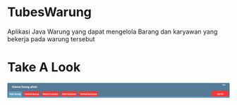 # TubesWarung
Aplikasi Java Warung yang dapat mengelola Barang dan karyawan yang bekerja pada warung tersebut

# Take A Look
![Header](https://github.com/Diba15/TubesWarung/blob/master/Capture.PNG?raw=true)
